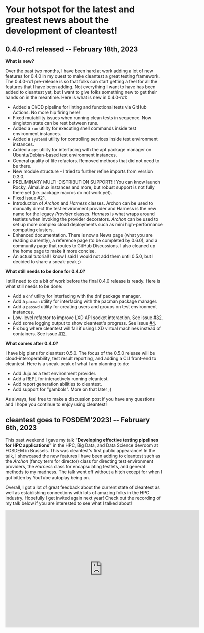 [//]: # "Copyright 2023 Jason C. Nucciarone"
[//]: # "See LICENSE file for licensing details."

# Your hotspot for the latest and greatest news about the development of cleantest!

## __0.4.0-rc1 released__ -- February 18th, 2023

__What is new?__

Over the past two months, I have been hard at work adding a lot of new features for 0.4.0
in my quest to make cleantest a great testing framework. The 0.4.0-rc1 pre-release is so that
folks can start getting a feel for all the features that I have been adding. Not everything I want
to have has been added to cleantest yet, but I want to give folks something new to get their hands on
in the meantime. Here is what is new in 0.4.0-rc1:

* Added a CI/CD pipeline for linting and functional tests via GitHub Actions. No more hip firing here!
* Fixed mutability issues when running clean tests in sequence. Now singleton state can be rest between runs.
* Added a `run` utility for executing shell commands inside test environment instances.
* Added a `systemd` utility for controlling services inside test environment instances.
* Added a `apt` utility for interfacing with the apt package manager on Ubuntu/Debian-based test environment instances.
* General quality of life refactors. Removed methods that did not need to be there.
* New module structure - I tried to further refine imports from version 0.3.0.
* PRELIMINARY MULTI-DISTRIBUTION SUPPORT!!! You can know launch Rocky, AlmaLinux instances and more, but robust support
    is not fully there yet (i.e. package macros do not work yet).
* Fixed issue [#21](https://github.com/NucciTheBoss/cleantest/issues/21).
* Introduction of _Archon_ and _Harness_ classes. Archon can be used to manually direct the test environment provider
    and Harness is the new name for the legacy _Provider_ classes. _Harness_ is what wraps around testlets when
    invoking the provider decorators. _Archon_ can be used to set up more complex cloud deployments such as
    mini high-performance computing clusters.
* Enhanced documentation. There is now a News page (what you are reading currently), a reference page
    (to be completed by 0.6.0), and a community page that routes to GitHub Discussions. I also cleaned up
    the home page to make it more concise.
* An actual tutorial! I know I said I would not add them until 0.5.0, but I decided to share a sneak-peak ;)

__What still needs to be done for 0.4.0?__

I still need to do a bit of work before the final 0.4.0 release is ready. Here is what still needs to be done:

* Add a `dnf` utility for interfacing with the dnf package manager.
* Add a `pacman` utility for interfacing with the pacman package manager.
* Add a `passwd` utility for creating users and groups on test environment instances.
* Low-level refactor to improve LXD API socket interaction.
    See issue [#32](https://github.com/NucciTheBoss/cleantest/issues/32).
* Add some logging output to show cleantest's progress.
    See issue [#4](https://github.com/NucciTheBoss/cleantest/issues/4).
* Fix bug where cleantest will fail if using LXD virtual machines instead of containers.
    See issue [#12](https://github.com/NucciTheBoss/cleantest/issues/12).

__What comes after 0.4.0?__

I have big plans for cleantest 0.5.0. The focus of the 0.5.0 release will be cloud-interoperability,
test result reporting, and adding a CLI front-end to cleantest. Here is a sneak-peak of what I am
planning to do:

* Add Juju as a test environment provider.
* Add a REPL for interactively running cleantest.
* Add report generation abilities to cleantest.
* Add support for "gambols". More on that later ;)

As always, feel free to make a discussion post if you have any questions and I hope you continue to enjoy
using cleantest!

## __cleantest goes to FOSDEM'2023!__ -- February 6th, 2023

This past weekend I gave my talk __"Developing effective testing 
pipelines for HPC applications"__ in the HPC, Big Data, and Data Science devroom at FOSDEM
in Brussels. This was cleantest's first public appearance! In the talk, I showcased the
new features I have been adding to cleantest such as the _Archon_ (fancy term for director) 
class for directing test environment providers, the _Harness_ class for encapsulating
testlets, and general methods to my madness. The talk went off without a hitch except for
when I got bitten by YouTube autoplay being on.

Overall, I got a lot of great feedback about the current state of cleantest as well as
establishing connections with lots of amazing folks in the HPC industry. Hopefully I get
invited again next year! Check out the recording of my talk below if you are interested
to see what I talked about!

<p align="center">
  <iframe 
    width="620" height="375" src="https://www.youtube.com/embed/Ph3-WfaWBmE" 
    title="cleantest FOSDEM talk" frameborder="0" 
    allow="accelerometer; autoplay; clipboard-write; encrypted-media; gyroscope; picture-in-picture; web-share" 
    allowfullscreen>
  </iframe>
</p>
